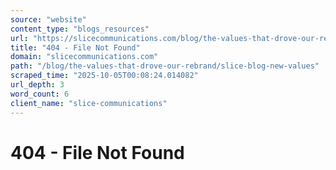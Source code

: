 ```yaml
---
source: "website"
content_type: "blogs_resources"
url: "https://slicecommunications.com/blog/the-values-that-drove-our-rebrand/slice-blog-new-values"
title: "404 - File Not Found"
domain: "slicecommunications.com"
path: "/blog/the-values-that-drove-our-rebrand/slice-blog-new-values"
scraped_time: "2025-10-05T00:08:24.014082"
url_depth: 3
word_count: 6
client_name: "slice-communications"
---
```


# 404 - File Not Found